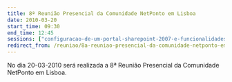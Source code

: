 ```yaml
---
title: 8ª Reunião Presencial da Comunidade NetPonto em Lisboa
date: 2010-03-20
start_time: 09:30
end_time: 12:45
sessions: ["configuracao-de-um-portal-sharepoint-2007-e-funcionalidades-de-apoio","novidades-do-net-framework-4-0-para-csharp-e-vb-net"]
redirect_from: /reuniao/8a-reuniao-presencial-da-comunidade-netponto-em-lisboa/
---
```

No dia 20-03-2010 será realizada a 8ª Reunião Presencial da Comunidade NetPonto em Lisboa.